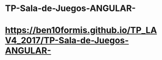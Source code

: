 # TP-Sala-de-Juegos-ANGULAR-

# https://ben10formis.github.io/TP_LAV4_2017/TP-Sala-de-Juegos-ANGULAR-

